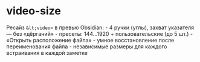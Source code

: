 # video-size
 Ресайз `&lt;video>` в превью Obsidian: - 4 ручки (углы), захват указателя — без «дёрганий» - пресеты: 144…1920 + пользовательские (до 5 шт.) - «Открыть расположение файла» - умное восстановление после переименования файла - независимые размеры для каждого встраивания в каждой заметке
